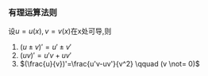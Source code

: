 ### 有理运算法则
设$u=u(x), v=v(x)$在x处可导,则
1. $(u \pm v)'=u' \pm v'$
2. $(uv)'=u'v + uv'$
3. $(\frac{u}{v})'=\frac{u'v-uv'}{v^2} \qquad (v \not= 0)$

